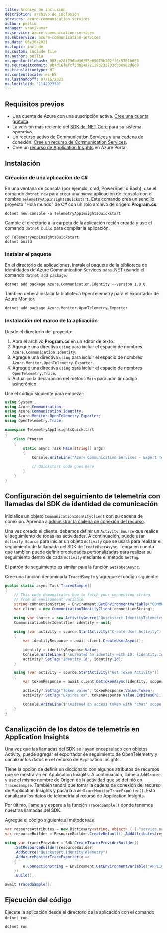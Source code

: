 ```yaml
---
title: Archivo de inclusión
description: archivo de inclusión
services: azure-communication-services
author: peiliu
manager: vravikumar
ms.service: azure-communication-services
ms.subservice: azure-communication-services
ms.date: 06/30/2021
ms.topic: include
ms.custom: include file
ms.author: peiliu
ms.openlocfilehash: 983ce28f736bd36255e65073b202ff6c5761b059
ms.sourcegitcommit: 8b7d16fefcf3d024a72119b233733cb3e962d6d9
ms.translationtype: HT
ms.contentlocale: es-ES
ms.lasthandoff: 07/16/2021
ms.locfileid: "114292358"
---
```

## <a name="prerequisites"></a>Requisitos previos

- Una cuenta de Azure con una suscripción activa. [Cree una cuenta gratuita](https://azure.microsoft.com/free/?WT.mc_id=A261C142F).
- La versión más reciente del [SDK de .NET Core](https://dotnet.microsoft.com/download/dotnet-core) para su sistema operativo.
- Un recurso activo de Communication Services y una cadena de conexión. [Cree un recurso de Communication Services](../create-communication-resource.md).
- Cree un [recurso de Application Insights](../../../azure-monitor/app/create-new-resource.md) en Azure Portal.

## <a name="setting-up"></a>Instalación

### <a name="create-a-new-c-application"></a>Creación de una aplicación de C#

En una ventana de consola (por ejemplo, cmd, PowerShell o Bash), use el comando `dotnet new` para crear una nueva aplicación de consola con el nombre `TelemetryAppInsightsQuickstart`. Este comando crea un sencillo proyecto "Hola mundo" de C# con un solo archivo de origen: **Program.cs**.

```console
dotnet new console -o TelemetryAppInsightsQuickstart
```

Cambie el directorio a la carpeta de la aplicación recién creada y use el comando `dotnet build` para compilar la aplicación.

```console
cd TelemetryAppInsightsQuickstart
dotnet build
```

### <a name="install-the-package"></a>Instalar el paquete

En el directorio de aplicaciones, instale el paquete de la biblioteca de identidades de Azure Communication Services para .NET usando el comando `dotnet add package`.

```console
dotnet add package Azure.Communication.Identity --version 1.0.0
```

También deberá instalar la biblioteca OpenTelemetry para el exportador de Azure Monitor.

```console
dotnet add package Azure.Monitor.OpenTelemetry.Exporter
```

### <a name="set-up-the-app-framework"></a>Instalación del marco de la aplicación

Desde el directorio del proyecto:

1. Abra el archivo **Program.cs** en un editor de texto.
2. Agregue una directiva `using` para incluir el espacio de nombres `Azure.Communication.Identity`.
3. Agregue una directiva `using` para incluir el espacio de nombres `Azure.Monitor.OpenTelemetry.Exporter`.
4. Agregue una directiva `using` para incluir el espacio de nombres `OpenTelemetry.Trace`.
5. Actualice la declaración del método `Main` para admitir código asincrónico.

Use el código siguiente para empezar:

```csharp
using System;
using Azure.Communication;
using Azure.Communication.Identity;
using Azure.Monitor.OpenTelemetry.Exporter;
using OpenTelemetry.Trace;

namespace TelemetryAppInsightsQuickstart
{
    class Program
    {
        static async Task Main(string[] args)
        {
            Console.WriteLine("Azure Communication Services - Export Telemetry to Application Insights");

            // Quickstart code goes here
        }
    }
}
```
## <a name="setting-up-the-telemetry-tracer-with-communication-identity-sdk-calls"></a>Configuración del seguimiento de telemetría con llamadas del SDK de identidad de comunicación

Inicialice un objeto `CommunicationIdentityClient` con su cadena de conexión. Aprenda a [administrar la cadena de conexión del recurso](../create-communication-resource.md#store-your-connection-string).

Una vez creado el cliente, debemos definir un `Activity Source` que realice el seguimiento de todas las actividades. A continuación, puede usar `Activity Source` para iniciar un objeto `Activity` que se usará para realizar el seguimiento de la llamada del SDK de `CreateUserAsync`. Tenga en cuenta que también puede definir propiedades personalizadas para realizar su seguimiento dentro de cada `Activity` mediante el método `SetTag`.

El patrón de seguimiento es similar para la función `GetTokenAsync`.

Cree una función denominada `TracedSample` y agregue el código siguiente:

```csharp
public static async Task TracedSample()
{
    // This code demonstrates how to fetch your connection string
    // from an environment variable.
    string connectionString = Environment.GetEnvironmentVariable("COMMUNICATION_SERVICES_CONNECTION_STRING");
    var client = new CommunicationIdentityClient(connectionString);

    using var source = new ActivitySource("Quickstart.IdentityTelemetry");
    CommunicationUserIdentifier identity = null;

    using (var activity = source.StartActivity("Create User Activity"))
    {
        var identityResponse = await client.CreateUserAsync();

        identity = identityResponse.Value;
        Console.WriteLine($"\nCreated an identity with ID: {identity.Id}");
        activity?.SetTag("Identity id", identity.Id);
    }

    using (var activity = source.StartActivity("Get Token Activity"))
    {
        var tokenResponse = await client.GetTokenAsync(identity, scopes: new[] { CommunicationTokenScope.Chat });

        activity?.SetTag("Token value", tokenResponse.Value.Token);
        activity?.SetTag("Expires on", tokenResponse.Value.ExpiresOn);

        Console.WriteLine($"\nIssued an access token with 'chat' scope that expires at {tokenResponse.Value.ExpiresOn}:");
    }
}
```

## <a name="funneling-telemetry-data-to-application-insights"></a>Canalización de los datos de telemetría en Application Insights

Una vez que las llamadas del SDK se hayan encapsulado con objetos Activity, puede agregar el exportador de seguimiento de OpenTelemetry y canalizar los datos en el recurso de Application Insights.

Tiene la opción de definir un diccionario con algunos atributos de recursos que se mostrarán en Application Insights.
A continuación, llame a `AddSource` y use el mismo nombre de Origen de la actividad que se definió en `TracedSample`.
También tendrá que tomar la cadena de conexión del recurso de Application Insights y pasarla a `AddAzureMonitorTraceExporter()`. Esto canalizará los datos de telemetría al recurso de Application Insights.

Por último, llame a y espere a la función `TracedSample()` donde tenemos nuestras llamadas del SDK.

Agregue el código siguiente al método `Main`:

```csharp
var resourceAttributes = new Dictionary<string, object> { { "service.name", "<service-name>" }, { "service.instance.id", "<service-instance-id>" } };
var resourceBuilder = ResourceBuilder.CreateDefault().AddAttributes(resourceAttributes);

using var tracerProvider = Sdk.CreateTracerProviderBuilder()
    .SetResourceBuilder(resourceBuilder)
    .AddSource("Quickstart.IdentityTelemetry")
    .AddAzureMonitorTraceExporter(o =>
    {
        o.ConnectionString = Environment.GetEnvironmentVariable("APPLICATION_INSIGHTS_CONNECTION_STRING");
    })
    .Build();

await TracedSample();
```

## <a name="run-the-code"></a>Ejecución del código

Ejecute la aplicación desde el directorio de la aplicación con el comando `dotnet run`.

```console
dotnet run
```